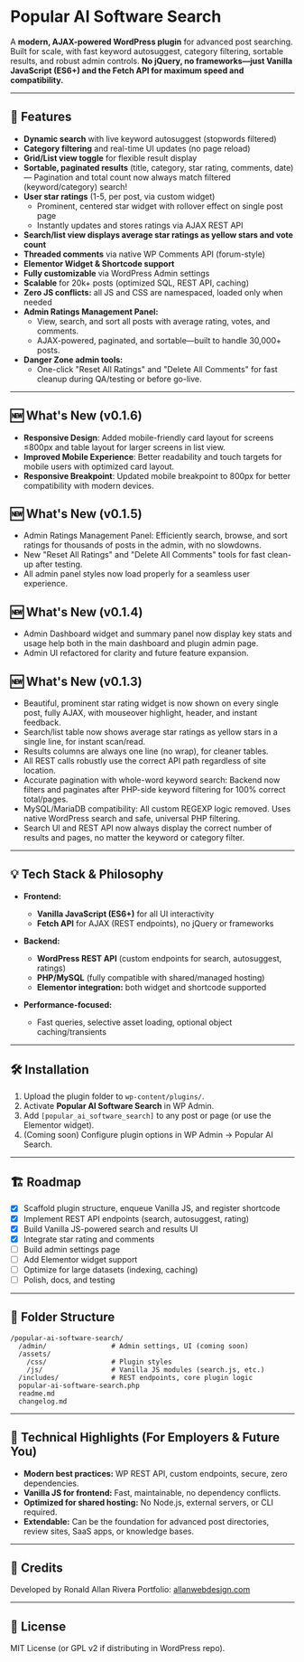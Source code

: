 # Popular AI Software Search

A **modern, AJAX-powered WordPress plugin** for advanced post searching.
Built for scale, with fast keyword autosuggest, category filtering, sortable results, and robust admin controls.
**No jQuery, no frameworks—just Vanilla JavaScript (ES6+) and the Fetch API for maximum speed and compatibility.**

---

## 🚀 Features

* **Dynamic search** with live keyword autosuggest (stopwords filtered)
* **Category filtering** and real-time UI updates (no page reload)
* **Grid/List view toggle** for flexible result display
* **Sortable, paginated results** (title, category, star rating, comments, date) — Pagination and total count now always match filtered (keyword/category) search!
* **User star ratings** (1-5, per post, via custom widget)  
  - Prominent, centered star widget with rollover effect on single post page  
  - Instantly updates and stores ratings via AJAX REST API
* **Search/list view displays average star ratings as yellow stars and vote count**
* **Threaded comments** via native WP Comments API (forum-style)
* **Elementor Widget & Shortcode support**
* **Fully customizable** via WordPress Admin settings
* **Scalable** for 20k+ posts (optimized SQL, REST API, caching)
* **Zero JS conflicts:** all JS and CSS are namespaced, loaded only when needed
* **Admin Ratings Management Panel:**  
  - View, search, and sort all posts with average rating, votes, and comments.
  - AJAX-powered, paginated, and sortable—built to handle 30,000+ posts.
* **Danger Zone admin tools:**  
  - One-click "Reset All Ratings" and "Delete All Comments" for fast cleanup during QA/testing or before go-live.



---
## 🆕 What's New (v0.1.6)
- **Responsive Design**: Added mobile-friendly card layout for screens ≤800px and table layout for larger screens in list view.
- **Improved Mobile Experience**: Better readability and touch targets for mobile users with optimized card layout.
- **Responsive Breakpoint**: Updated mobile breakpoint to 800px for better compatibility with modern devices.

## 🆕 What's New (v0.1.5)
- Admin Ratings Management Panel: Efficiently search, browse, and sort ratings for thousands of posts in the admin, with no slowdowns.
- New "Reset All Ratings" and "Delete All Comments" tools for fast clean-up after testing.
- All admin panel styles now load properly for a seamless user experience.

## 🆕 What's New (v0.1.4)
- Admin Dashboard widget and summary panel now display key stats and usage help both in the main dashboard and plugin admin page.
- Admin UI refactored for clarity and future feature expansion.

## 🆕 What's New (v0.1.3)
- Beautiful, prominent star rating widget is now shown on every single post, fully AJAX, with mouseover highlight, header, and instant feedback.
- Search/list table now shows average star ratings as yellow stars in a single line, for instant scan/read.
- Results columns are always one line (no wrap), for cleaner tables.
- All REST calls robustly use the correct API path regardless of site location.
- Accurate pagination with whole-word keyword search: Backend now filters and paginates after PHP-side keyword filtering for 100% correct total/pages.
- MySQL/MariaDB compatibility: All custom REGEXP logic removed. Uses native WordPress search and safe, universal PHP filtering.
- Search UI and REST API now always display the correct number of results and pages, no matter the keyword or category filter.
---


## 💡 Tech Stack & Philosophy

* **Frontend:**

  * **Vanilla JavaScript (ES6+)** for all UI interactivity
  * **Fetch API** for AJAX (REST endpoints), no jQuery or frameworks
* **Backend:**

  * **WordPress REST API** (custom endpoints for search, autosuggest, ratings)
  * **PHP/MySQL** (fully compatible with shared/managed hosting)
  * **Elementor integration:** both widget and shortcode supported
* **Performance-focused:**

  * Fast queries, selective asset loading, optional object caching/transients

---

## 🛠️ Installation

1. Upload the plugin folder to `wp-content/plugins/`.
2. Activate **Popular AI Software Search** in WP Admin.
3. Add `[popular_ai_software_search]` to any post or page (or use the Elementor widget).
4. (Coming soon) Configure plugin options in WP Admin → Popular AI Search.

---

## 🏗️ Roadmap

* [x] Scaffold plugin structure, enqueue Vanilla JS, and register shortcode
* [x] Implement REST API endpoints (search, autosuggest, rating)
* [x] Build Vanilla JS-powered search and results UI
* [x] Integrate star rating and comments
* [ ] Build admin settings page
* [ ] Add Elementor widget support
* [ ] Optimize for large datasets (indexing, caching)
* [ ] Polish, docs, and testing

---

## 📁 Folder Structure

```
/popular-ai-software-search/
  /admin/                # Admin settings, UI (coming soon)
  /assets/
    /css/                # Plugin styles
    /js/                 # Vanilla JS modules (search.js, etc.)
  /includes/             # REST endpoints, core plugin logic
  popular-ai-software-search.php
  readme.md
  changelog.md
```

---

## 💬 Technical Highlights (For Employers & Future You)

* **Modern best practices:** WP REST API, custom endpoints, secure, zero dependencies.
* **Vanilla JS for frontend:** Fast, maintainable, no dependency conflicts.
* **Optimized for shared hosting:** No Node.js, external servers, or CLI required.
* **Extendable:** Can be the foundation for advanced post directories, review sites, SaaS apps, or knowledge bases.

---

## 🤝 Credits

Developed by Ronald Allan Rivera
Portfolio: [allanwebdesign.com](https://allanwebdesign.com)

---

## 📝 License

MIT License (or GPL v2 if distributing in WordPress repo).